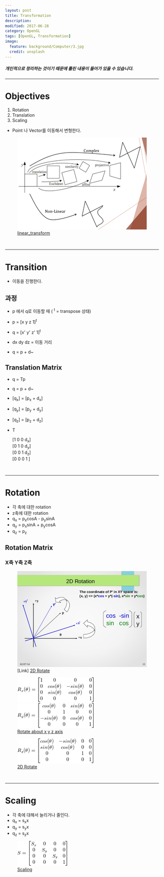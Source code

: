 ```yaml
---
layout: post
title: Transformation
description:
modified: 2017-06-28
category: OpenGL
tags: [OpenGL, Transformation]
image:
  feature: background/Computer/3.jpg
  credit: unsplash
---
```

##### 개인적으로 정리하는 것이기 때문에 틀린 내용이 들어가 있을 수 있습니다.
---

# Objectives
  1. Rotation
  2. Translation
  3. Scaling

  * Point 나 Vector를 이동해서 변형한다.

<figure>
  <a href="/images/CG/Transformation/linear_transform.png"><img src="/images/CG/Transformation/linear_transform.png" alt=""></a>
  <figcaption><a href="/images/CG/Transformation/linear_transform.png" title="linear_transform"> linear_transform</a></figcaption>
</figure>

<br/>

---

# Transition 

- 이동을 진행한다.

## 과정

- p 에서 q로 이동할 때 (  <sup>t</sup> = transpose 상태)
* p = [x y z 1]<sup>t</sup>
* q = [x' y' z' 1]<sup>t</sup>
* dx dy dz = 이동 거리

* q = p + d~

## Translation Matrix

- q = Tp
- q = p + d~
- [q<sub>x</sub>] = [p<sub>x</sub> + d<sub>x</sub>] 
- [q<sub>y</sub>] = [p<sub>y</sub> + d<sub>y</sub>] 
- [q<sub>z</sub>] = [p<sub>z</sub> + d<sub>z</sub>] 

- T

  [1 0 0 d<sub>x</sub>]  
  [0 1 0 d<sub>y</sub>]  
  [0 0 1 d<sub>z</sub>]  
  [0 0 0  1 ]   

<br/>

---

# Rotation

- 각 축에 대한 rotation
- z축에 대한 rotation
- q<sub>x</sub> = p<sub>x</sub>cosA - p<sub>y</sub>sinA
- q<sub>y</sub> = p<sub>x</sub>sinA + p<sub>y</sub>cosA
- q<sub>z</sub> = p<sub>z</sub>

## Rotation Matrix

###  X축 Y축 Z축

<figure>
<a href="/images/CG/Transformation/2drotate.png"><img src="/images/CG/Transformation/2drotate.png"></a>
<figcaption>[Link] <a href="https://www.slideshare.net/champ_yen/opengl-es-2x-programming-introduction">2D Rotate</a></figcaption>
</figure>

<figure class="third">
  <a href="/images/CG/Transformation/rotatex.gif"><img src = "/images/CG/Transformation/rotatex.gif" alt=""></a>
  <a href="/images/CG/Transformation/rotatey.gif"><img src = "/images/CG/Transformation/rotatey.gif" alt=""></a>

  <figcaption><a href="/images/CG/Transformation/rotatex.gif" title="">Rotate about x y z axis</a> </figcaption>
</figure>


<figure>
<a href="/images/CG/Transformation/rotatez.gif"><img src = "/images/CG/Transformation/rotatez.gif" alt=""></a>
<figcaption><a href="/images/CG/Transformation/2drotate.png">2D Rotate</a></figcaption>
</figure>

<br/>

---

# Scaling

- 각 축에 대해서 늘리거나 줄인다.
- q<sub>x</sub> = s<sub>x</sub>x
- q<sub>y</sub> = s<sub>y</sub>x
- q<sub>z</sub> = s<sub>z</sub>x

<figure>
  <a href="/images/CG/Transformation/scaling.gif"><img src = "/images/CG/Transformation/scaling.gif" alt=""></a>
  <figcaption><a href="/images/CG/Transformation/scaling.gif" title="">Scaling</a> </figcaption>
</figure>
